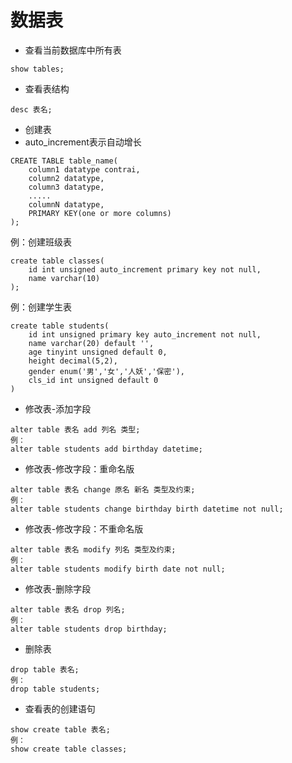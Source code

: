 # 数据表

- 查看当前数据库中所有表

```
show tables;
```

- 查看表结构

```
desc 表名;
```

- 创建表
- auto_increment表示自动增长

```
CREATE TABLE table_name(
    column1 datatype contrai,
    column2 datatype,
    column3 datatype,
    .....
    columnN datatype,
    PRIMARY KEY(one or more columns)
);
```

例：创建班级表

```
create table classes(
    id int unsigned auto_increment primary key not null,
    name varchar(10)
);
```

例：创建学生表

```
create table students(
    id int unsigned primary key auto_increment not null,
    name varchar(20) default '',
    age tinyint unsigned default 0,
    height decimal(5,2),
    gender enum('男','女','人妖','保密'),
    cls_id int unsigned default 0
)
```

- 修改表-添加字段

```
alter table 表名 add 列名 类型;
例：
alter table students add birthday datetime;
```

- 修改表-修改字段：重命名版

```
alter table 表名 change 原名 新名 类型及约束;
例：
alter table students change birthday birth datetime not null;
```

- 修改表-修改字段：不重命名版

```
alter table 表名 modify 列名 类型及约束;
例：
alter table students modify birth date not null;
```

- 修改表-删除字段

```
alter table 表名 drop 列名;
例：
alter table students drop birthday;
```

- 删除表

```
drop table 表名;
例：
drop table students;
```

- 查看表的创建语句

```
show create table 表名;
例：
show create table classes;
```